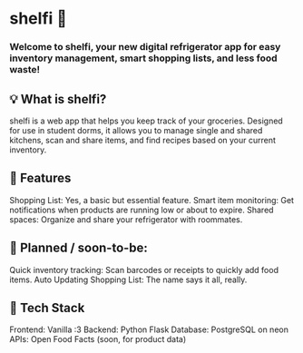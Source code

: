 # shelfi 🥕
### Welcome to shelfi, your new digital refrigerator app for easy inventory management, smart shopping lists, and less food waste!

## 💡 What is shelfi?
shelfi is a web app that helps you keep track of your groceries. Designed for use in student dorms, it allows you to manage single and shared kitchens, scan and share items, and find recipes based on your current inventory.

## 🚀 Features
Shopping List: Yes, a basic but essential feature.
Smart item monitoring: Get notifications when products are running low or about to expire.
Shared spaces: Organize and share your refrigerator with roommates.

## 🚧 Planned / soon-to-be:
Quick inventory tracking: Scan barcodes or receipts to quickly add food items.
Auto Updating Shopping List: The name says it all, really.

## 📝 Tech Stack
Frontend: Vanilla :3
Backend: Python Flask
Database: PostgreSQL on neon
APIs: Open Food Facts (soon, for product data)